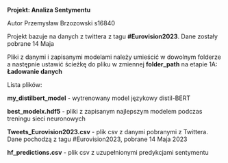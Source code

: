 **Projekt: Analiza Sentymentu**

Autor Przemysław Brzozowski s16840

Projekt bazuje na danych z twittera z tagu **#Eurovision2023**. Dane zostały pobrane 14 Maja

Pliki z danymi i zapisanymi modelami należy umieścić w dowolnym folderze a następnie ustawić ścieżkę do pliku w zmiennej **folder_path** na etapie 1A: **Ładowanie danych**

Lista plików:

**my_distilbert_model** - wytrenowany model językowy distil-BERT

**best_modelx.hdf5** - pliki z zapisanym najlepszym modelem podczas treningu sieci neuronowych

**Tweets_Eurovision2023.csv** - plik csv z danymi pobranymi z Twittera. Dane pochodzą z tagu #Eurovision2023, pobrane 14 Maja 2023

**hf_predictions.csv** - plik csv z uzupełnionymi predykcjami sentymentu

